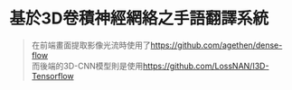 # 基於3D卷積神經網絡之手語翻譯系統
>在前端畫面提取影像光流時使用了<https://github.com/agethen/dense-flow>  
>而後端的3D-CNN模型則是使用<https://github.com/LossNAN/I3D-Tensorflow>
